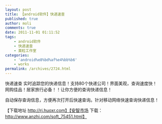 ```yaml
---
layout: post
title: 【android软件】快递速查
published: true
author: moli
comments: true
date: 2011-11-01 01:11:52
tags:
    - android软件
    - 快递速查
    - 莫粒工作室
categories:
    - 'android%e8%bd%af%e4%bb%b6'
    - works
permalink: /archives/2724.html
---
```

快递速查 实时追踪您的快递信息！支持80个快递公司！界面美观，查询速度快！网购佳品！居家旅行必备！！让你方便的查询快递信息！

自动保存查询信息，方便再次打开后快速查询。针对移动网络快速查询快递信息！

【下载地址 http://rj.huoxr.com】【安智市场 下载：http://www.anzhi.com/soft_75451.html】

[][1]



 [1]: http://huoxr.com/wp-content/uploads/2011/11/1.png
